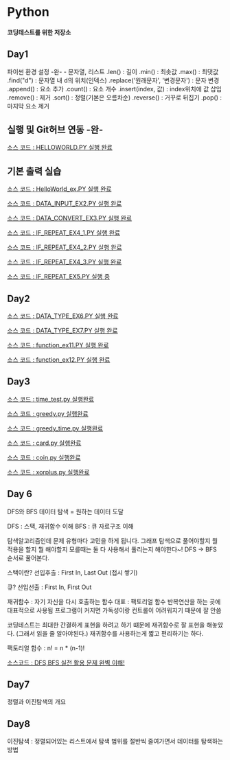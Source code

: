 # Python
#### 코딩테스트를 위한 저장소

## Day1 
파이썬 환경 설정 -완-
    - 문자열, 리스트
    .len() : 길이
    .min() : 최솟값
    .max() : 최댓값
    .find("d") : 문자열 내 d의 위치(인덱스)
    .replace('원래문자', '변경문자') : 문자 변경
    .append() : 요소 추가
    .count() : 요소 개수
    .insert(index, 값) : index위치에 값 삽입
    .remove() : 제거
    .sort() : 정렬(기본은 오름차순)
    .reverse() : 거꾸로 뒤집기
    .pop() : 마지막 요소 제거

## 실행 및 Git허브 연동 -완-
[소스 코드 : HELLOWORLD.PY 실행 완료](https://github.com/OKHAEHO/codetest_python/blob/master/Day1/helloworld.py)

## 기본 출력 실습
[소스 코드 : HelloWorld_ex.PY 실행 완료](https://github.com/OKHAEHO/codetest_python/blob/master/Day1/HelloWorld_ex.py)

[소스 코드 : DATA_INPUT_EX2.PY 실행 완료](https://github.com/OKHAEHO/codetest_python/blob/master/Day1/DATA_INPUT/DATA_INPUT_EX2.py)

[소스 코드 : DATA_CONVERT_EX3.PY 실행 완료](https://github.com/OKHAEHO/codetest_python/blob/master/Day1/DATA_CONVERT/DATA_CONVERT_EX3.py)

[소스 코드 : IF_REPEAT_EX4_1.PY 실행 완료](https://github.com/OKHAEHO/codetest_python/blob/master/Day1/DATA_REPEAT/IF_REPEAT_EX4_1.py)

[소스 코드 : IF_REPEAT_EX4_2.PY 실행 완료](https://github.com/OKHAEHO/codetest_python/blob/master/Day1/DATA_REPEAT/IF_REPEAT_EX4_2.py)

[소스 코드 : IF_REPEAT_EX4_3.PY 실행 완료](https://github.com/OKHAEHO/codetest_python/blob/master/Day1/DATA_REPEAT/IF_REPEAT_EX4_3.py)

[소스 코드 : IF_REPEAT_EX5.PY 실행 중](https://github.com/OKHAEHO/codetest_python/blob/master/Day1/DATA_REPEAT/IF_REPEAT_EX5.py)

## Day2

[소스 코드 : DATA_TYPE_EX6.PY 실행 완료](https://github.com/OKHAEHO/codetest_python/blob/master/Day2/DATA_TYPE/DATA_TYPE_EX6.py)

[소스 코드 : DATA_TYPE_EX7.PY 실행 완료](https://github.com/OKHAEHO/codetest_python/blob/master/Day2/DATA_TYPE/DATA_TYPE_EX7.py)

[소스 코드 : function_ex11.PY 실행 완료](https://github.com/OKHAEHO/codetest_python/blob/master/Day2/function/function_ex11.py)

[소스 코드 : function_ex12.PY 실행 완료](https://github.com/OKHAEHO/codetest_python/blob/master/Day2/function/function_ex12.py)

## Day3
[소스 코드 : time_test.py 실행완료](https://github.com/OKHAEHO/codetest_python/blob/master/Day3/time_test.py)

[소스 코드 : greedy.py 실행완료](https://github.com/OKHAEHO/codetest_python/blob/master/Day3/greedy.py)

[소스 코드 : greedy_time.py 실행완료](https://github.com/OKHAEHO/codetest_python/blob/master/Day3/greedy_time.py)

[소스 코드 : card.py 실행완료](https://github.com/OKHAEHO/codetest_python/blob/master/Day3/card.py)

[소스 코드 : coin.py 실행완료](https://github.com/OKHAEHO/codetest_python/blob/master/Day3/coin.py)

[소스 코드 : xorplus.py 실행완료](https://github.com/OKHAEHO/codetest_python/blob/master/Day3/xorplus.py)

## Day 6
DFS와 BFS
데이터 탐색 = 원하는 데이터 도달

DFS : 스택, 재귀함수 이해
BFS : 큐 자료구조 이해

탐색알고리즘인데 문제 유형마다 고민을 하게 됩니다. 
그래프 탐색으로 풀어야할지 뭘 적용을 할지 뭘 해야할지 모를때는 둘 다 사용해서 풀리는지 해야한다~!
DFS -> BFS 순서로 풀어본다.

스택이란?
선입후출 : First In, Last Out (접시 쌓기)

큐?
선입선출 : First In, First Out

재귀함수 : 자기 자신을 다시 호출하는 함수
    대표 : 팩토리얼 함수
    반복연산을 하는 곳에 대표적으로 사용됨
    프로그램이 커지면 가독성이랑 컨트롤이 어려워지기 때문에 잘 안씀
    
코딩테스트는 최대한 간결하게 표현을 하려고 하기 떄문에 재귀함수로 잘 표현을 해놓았다. (그래서 읽을 줄 알아야된다.)
재귀함수를 사용하는게 짧고 편리하기는 하다.

팩토리얼 함수 : n! = n * (n-1)!

[소스코드 : DFS,BFS 실전 활용 문제 완벽 이해!](https://github.com/OKHAEHO/codetest_python/blob/master/Day6/home2.py)

## Day7
정렬과 이진탐색의 개요

## Day8
이진탐색 : 정렬되어있는 리스트에서 탐색 범위를 절반씩 줄여가면서 데이터를 탐색하는 방법
